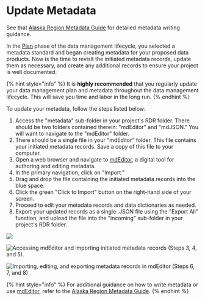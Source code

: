 # Update Metadata

See that [Alaska Region Metadata Guide](https://ak-region-dst.gitbook.io/alaska-region-mdeditor-interim-user-guide/) for detailed metadata writing guidance.

In the [Plan](broken-reference) phase of the data management lifecycle, you selected a metadata standard and began creating metadata for your proposed data products. Now is the time to revisit the initiated metadata records, update them as necessary, and create any additional records to ensure your project is well documented.

{% hint style="info" %}
It is **highly recommended** that you regularly update your data management plan and metadata throughout the data management lifecycle. This will save you time and labor in the long run.
{% endhint %}

To update your metadata, follow the steps listed below:

1. Access the "metadata" sub-folder in your project's RDR folder. There should be two folders contained therein: "mdEditor" and "mdJSON." You will want to navigate to the "mdEditor" folder.
2. There should be a single file in your "mdEditor" folder. This file contains your initiated metadata records. Save a copy of this file to your computer.
3. Open a web browser and navigate to [mdEditor](https://www.mdeditor.org/), a digital tool for authoring and editing metadata.&#x20;
4. In the primary navigation, click on "Import."
5. Drag and drop the file containing the initiated metadata records into the blue space.
6. Click the green "Click to Import" button on the right-hand side of your screen.
7. Proceed to edit your metadata records and data dictionaries as needed.
8. Export your updated records as a single .JSON file using the "Export All" function, and upload the file into the "incoming" sub-folder in your project's RDR folder.

![](<../.gitbook/assets/image (5).png>)

![Accessing mdEditor and importing initiated metadata records (Steps 3, 4, and 5).](<../.gitbook/assets/image (15).png>)

![Importing, editing, and exporting metadata records in mdEditor (Steps 6, 7, and 8)](<../.gitbook/assets/image (1).png>)

{% hint style="info" %}
For additional guidance on how to write metadata or use [mdEditor](https://www.mdeditor.org/), refer to the [Alaska Region Metadata Guide](https://ak-region-dst.gitbook.io/alaska-region-mdeditor-interim-user-guide/).
{% endhint %}
